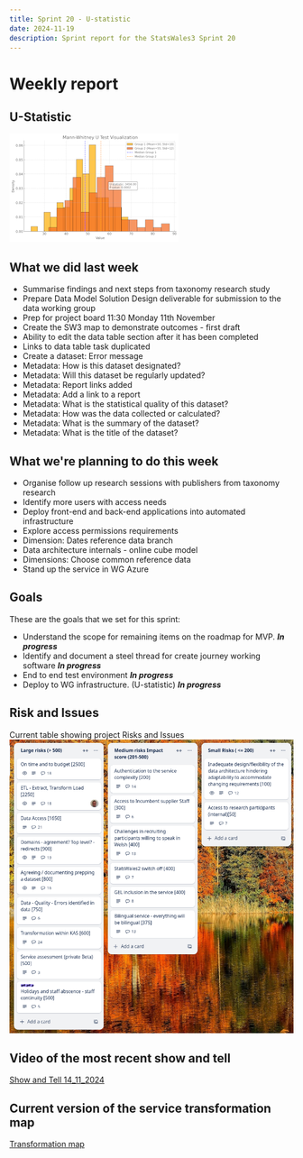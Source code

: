 ```yaml
---
title: Sprint 20 - U-statistic 
date: 2024-11-19
description: Sprint report for the StatsWales3 Sprint 20
---
```


Weekly report
=============

U-Statistic
------------------------------

![U Statistic](UStatisticDiagra.png)

What we did last week
------------------------

- Summarise findings and next steps from taxonomy research study
- Prepare Data Model Solution Design deliverable for submission to the data working group
- Prep for project board 11:30  Monday 11th November
- Create the SW3 map to demonstrate outcomes - first draft
- Ability to edit the data table section after it has been completed
- Links to data table task duplicated
- Create a dataset: Error message 
- Metadata: How is this dataset designated?
- Metadata: Will this dataset be regularly updated?
- Metadata: Report links added
- Metadata: Add a link to a report
- Metadata: What is the statistical quality of this dataset?
- Metadata: How was the data collected or calculated?
- Metadata: What is the summary of the dataset?
- Metadata: What is the title of the dataset?

What we're planning to do this week
-----------------------------------

- Organise follow up research sessions with publishers from taxonomy research
- Identify more users with access needs
- Deploy front-end and back-end applications into automated infrastructure
- Explore access permissions requirements
- Dimension: Dates reference data branch
- Data architecture internals - online cube model
- Dimensions: Choose common reference data
- Stand up the service in WG Azure

Goals
-----------------------------------

These are the goals that we set for this sprint:
- Understand the scope for remaining items on the roadmap for MVP. <span class="badge bg-info">_**In progress**_</span>
- Identify and document a steel thread for create journey working software <span class="badge bg-info">_**In progress**_</span>
- End to end test environment <span class="badge bg-info">_**In progress**_</span>
- Deploy to WG infrastructure. (U-statistic) <span class="badge bg-info">_**In progress**_</span>

Risk and Issues
-------------------------------
Current table showing project Risks and Issues
![Risks and Issues](RisksAndIssues20241119.png)



Video of the most recent show and tell
--------------------------------------
[Show and Tell 14_11_2024](https://drive.google.com/file/d/18JU6gKGDaFBkK2l1rCvwjJV0aodEnEIU/view?usp=sharing)

Current version of the service transformation map
-------------------------------------------------
[Transformation map](transformationMap.pdf)
